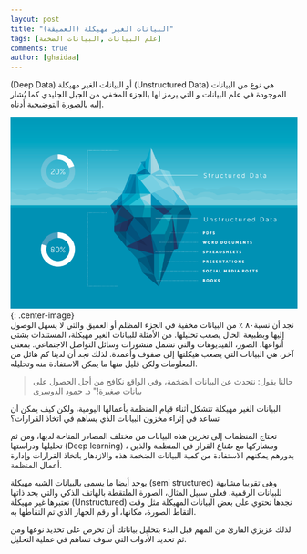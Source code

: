```yaml
---
layout: post
title: "البيانات الغير مهيكلة (العميقة)"
tags: [علم البيانات ,البيانات الضخمة]
comments: true
author: [ghaidaa]
---
```


(Deep Data) أو البيانات الغير مهيكلة (Unstructured Data) هي نوع من البيانات الموجودة في علم البيانات و التي يرمز لها بالجزء المخفي من الجبل الجليدي كما يُشار إليه بالصورة التوضيحية أدناه.

![Center example image](../images/2020-04-28-deep-data/deepdata.png "structured vs Unstructured Data "){: .center-image}  
نجد أن نسبة٨٠ ٪ من البيانات مخفية في الجزء المظلم أو العميق والتي لا يسهل الوصول إليها وبطبيعة الحال يصعب تحليلها. من الأمثلة للبيانات الغير مهيكلة، المستندات بشتى أنواعها، الصور، الفيديوهات والتي تشمل منشورات وسائل التواصل الاجتماعي. بمعنى آخر، هي البيانات التي يصعب هيكلتها إلى صفوف وأعمدة. لذلك نجد أن لدينا كم هائل من المعلومات ولكن قليل منها ما يمكن الاستفادة منه وتحليله.  


> حالنا يقول: نتحدث عن البيانات الضخمة، وفي الواقع نكافح من أجل الحصول على بيانات صغيرة!" د. حمود الدوسري


البيانات الغير مهيكلة تتشكل أثناء قيام المنظمة بأعمالها اليومية، ولكن كيف يمكن أن تساعد في إثراء مخزون البيانات الذي يساهم في اتخاذ القرارات؟  

تحتاج المنظمات إلى تخزين هذه البيانات من مختلف المصادر المتاحة لديها، ومن ثم تحليلها ودراستها (Deep learning) ، ومشاركها مع صُناع القرار في المنظمة والذين بدورهم يمكنهم الاستفادة من كمية البيانات الضخمة هذه والازدهار باتخاذ القرارات وإدارة أعمال المنظمة.  

يوجد أيضا ما يسمى بالبيانات الشبه مهيكلة (semi structured) وهي تقريبا مشابهة للبيانات الرقمية. فعلى سبيل المثال، الصورة الملتقطة بالهاتف الذكي والتي بحد ذاتها نعتبرها غير مهيكلة (Unstructured) نجدها تحتوي على بعض البيانات المهيكلة مثل وقت التقاط الصورة، مكانها، أو رقم الجهاز الذي تم التقاطها به.  

لذلك عزيزي القارئ من المهم قبل البدء بتحليل بياناتك أن تحرص على تحديد نوعها ومن ثم تحديد الأدوات التي سوف تساهم في عملية التحليل.